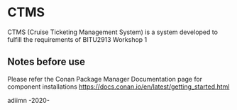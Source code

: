 # CTMS

CTMS (Cruise Ticketing Management System) is a system developed to fulfill the requirements of BITU2913 Workshop 1 

## Notes before use
Please refer the Conan Package Manager Documentation page for component installations
https://docs.conan.io/en/latest/getting_started.html

adiimn -2020-